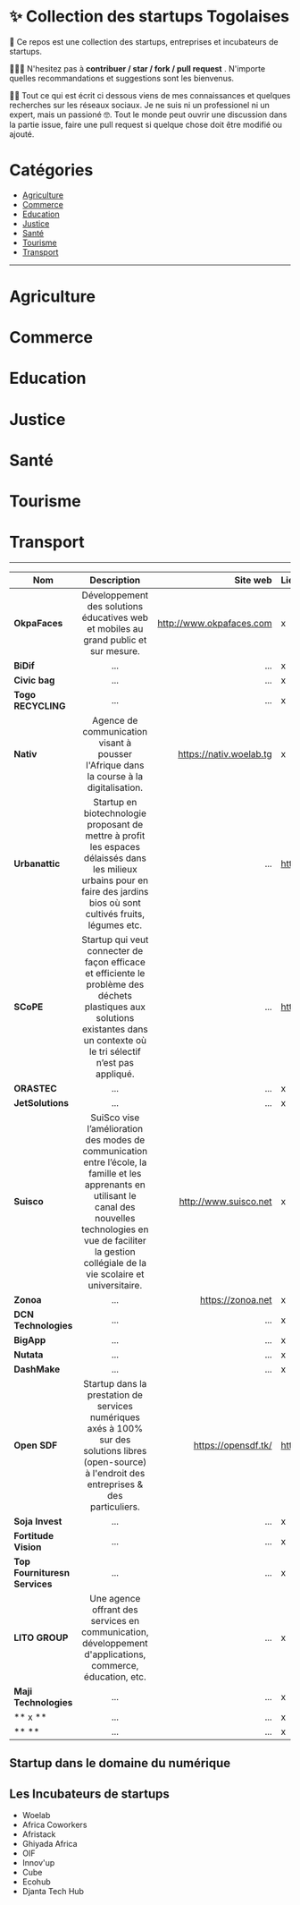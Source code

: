 # ✨ Collection des startups Togolaises
📑 Ce repos est une collection des startups, entreprises et incubateurs de startups.
 
👨🏿‍💻 N'hesitez pas à **contribuer / star / fork / pull request** . N'importe quelles recommandations et suggestions sont les bienvenus.

🖖🏿 Tout ce qui est écrit ci dessous viens de mes connaissances et quelques recherches sur les réseaux sociaux. Je ne suis ni un professionel ni un expert, mais un passioné 🤓. Tout le monde peut ouvrir une discussion dans la partie issue, faire une pull request si quelque chose doit être modifié ou ajouté.

# Catégories
* [Agriculture](#agriculture)
* [Commerce](#commerce)
* [Education](#deucation)
* [Justice](#justice)
* [Santé](#santé)
* [Tourisme](#tourisme)
* [Transport](#transport)

-------------
<div id='agriculture'/>

# Agriculture

<div id='commerce'/>

# Commerce

<div id='education'/>

# Education

<div id='justice'/>

# Justice

<div id='sante'/>

# Santé

<div id='tourisme'/>

# Tourisme

<div id='transport'/>

# Transport

---

| Nom | Description | Site web | Liens |
|----------|:-------------:|------:|:----| 
| **OkpaFaces** | Développement des solutions éducatives web et mobiles au grand public et sur mesure. |http://www.okpafaces.com| x |
| **BiDif** | ... | ... | x |
| **Civic bag**| ... | ... | x |
| **Togo RECYCLING**| ... | ... | x |
| **Nativ**| Agence de communication visant à pousser l'Afrique dans la course à la digitalisation. | https://nativ.woelab.tg | x |
| **Urbanattic**| Startup en biotechnologie proposant de mettre à profit les espaces délaissés dans les milieux urbains pour en faire des jardins bios où sont cultivés fruits, légumes etc.| ... | https://twitter.com/urbanattic_ |
| **SCoPE**| Startup qui veut connecter de façon efficace et efficiente le problème des déchets plastiques aux solutions existantes dans un contexte où le tri sélectif n’est pas appliqué. | ... | https://twitter.com/we_SCoPE |
| **ORASTEC**| ... | ... | x |
| **JetSolutions**| ... | ... | x |
| **Suisco**| SuiSco vise l’amélioration des modes de communication entre l’école, la famille et les apprenants en utilisant le canal des nouvelles technologies en vue de faciliter la gestion collégiale de la vie scolaire et universitaire.| http://www.suisco.net | x |
| **Zonoa**| ... | https://zonoa.net | x |
| **DCN Technologies**| ... | ... | x |
| **BigApp**| ... | ... | x |
| **Nutata**| ... | ... | x |
| **DashMake**| ... | ... | x |
| **Open SDF**| Startup dans la prestation de services numériques axés à 100% sur des solutions libres (open-source) à l'endroit des entreprises & des particuliers. | https://opensdf.tk/ | https://twitter.com/OpenSDF228 |
| **Soja Invest**| ... | ... | x |
| **Fortitude Vision**| ... | ... | x |
| **Top Fournituresn Services**| ... | ... | x |
| **LITO GROUP**| Une agence offrant des services en communication, développement d'applications, commerce, éducation, etc. | ... | x |
| **Maji Technologies**| ... | ... | x |
| ** x **| ... | ... | x |
| ** **| ... | ... | x |

## Startup dans le domaine du numérique
    
## Les Incubateurs de startups
- Woelab
- Africa Coworkers
- Afristack
- Ghiyada Africa
- OIF
- Innov'up
- Cube
- Ecohub
- Djanta Tech Hub
